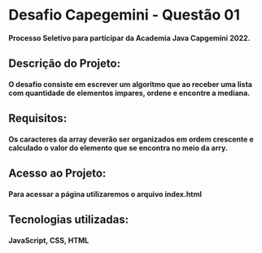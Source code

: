 # Desafio Capegemini - Questão 01
#### Processo Seletivo para participar da  Academia Java Capgemini 2022.

## Descrição do Projeto:
#### O desafio consiste em escrever um algoritmo que ao receber uma lista com quantidade de elementos impares, ordene e encontre a mediana.

## Requisitos:
#### Os caracteres da array deverão ser organizados em ordem crescente e calculado o valor do elemento que se encontra no meio da arry.

## Acesso ao Projeto:
#### Para acessar a página utilizaremos o arquivo index.html

## Tecnologias utilizadas:
#### JavaScript, CSS, HTML
